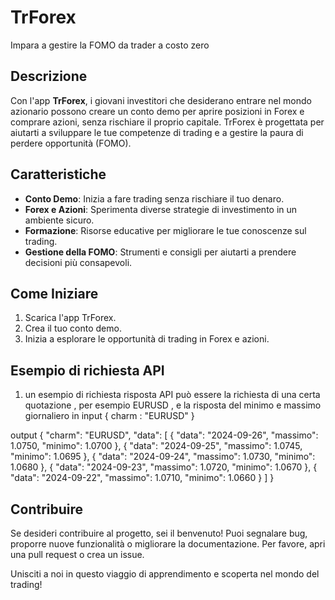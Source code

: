 # TrForex

Impara a gestire la FOMO da trader a costo zero

## Descrizione

Con l'app **TrForex**, i giovani investitori che desiderano entrare nel mondo azionario possono creare un conto demo per aprire posizioni in Forex e comprare azioni, senza rischiare il proprio capitale. TrForex è progettata per aiutarti a sviluppare le tue competenze di trading e a gestire la paura di perdere opportunità (FOMO).

## Caratteristiche

- **Conto Demo**: Inizia a fare trading senza rischiare il tuo denaro.
- **Forex e Azioni**: Sperimenta diverse strategie di investimento in un ambiente sicuro.
- **Formazione**: Risorse educative per migliorare le tue conoscenze sul trading.
- **Gestione della FOMO**: Strumenti e consigli per aiutarti a prendere decisioni più consapevoli.

## Come Iniziare

1. Scarica l'app TrForex.
2. Crea il tuo conto demo.
3. Inizia a esplorare le opportunità di trading in Forex e azioni.

## Esempio di richiesta API

1. un esempio di richiesta risposta API può essere la richiesta di una certa quotazione , per esempio EURUSD , e la risposta del minimo e massimo giornaliero
   in input
  {
  	charm : "EURUSD"
  }

  output 
  {
      "charm": "EURUSD",
      "data": [
          {
              "data": "2024-09-26",
              "massimo": 1.0750,
              "minimo": 1.0700
          },
          {
              "data": "2024-09-25",
              "massimo": 1.0745,
              "minimo": 1.0695
          },
          {
              "data": "2024-09-24",
              "massimo": 1.0730,
              "minimo": 1.0680
          },
          {
              "data": "2024-09-23",
              "massimo": 1.0720,
              "minimo": 1.0670
          },
          {
              "data": "2024-09-22",
              "massimo": 1.0710,
              "minimo": 1.0660
          }
      ]
  }  

## Contribuire

Se desideri contribuire al progetto, sei il benvenuto! Puoi segnalare bug, proporre nuove funzionalità o migliorare la documentazione. Per favore, apri una pull request o crea un issue.

Unisciti a noi in questo viaggio di apprendimento e scoperta nel mondo del trading!
